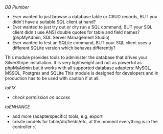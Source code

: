 *DB Plumber*

- Ever wanted to just browse a database table or CRUD records, BUT you didn't have a suitable SQL client at hand?
- Ever wanted to just try out or dry run a SQL command, BUT your SQL client didn't use ANSI double quotes for table and field names? (phpMyAdmin, SQL Server Management Studio)
- Ever wanted to test an SQLite command, BUT your SQL client uses a different SQLite version which behaves differently?

This module provides tools to administer the database that drives your SilverStripe installation.
It is very lightweight and not as powerful as phpMyAdmin but it works with all supported database adapters: MySQL, MSSQL, Postgres and SQLite
This module is designed for developers and in production has to be used with caution if at all.

*toFIX*

- *check permission on access*

*toENHANCE*

- add more (adapterspecific) tools, e.g. export
- create models for table/db/fields/etc, at the moment everything is in the controller :(
